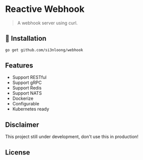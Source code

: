 # Reactive Webhook

> A webhook server using curl.

## 🔨 Installation

```bash
go get github.com/si3nloong/webhook
```

## Features

- Support RESTful
- Support gRPC
- Support Redis
- Support NATS
- Dockerize
- Configurable
- Kubernetes ready

## Disclaimer

This project still under development, don't use this in production!

## License
